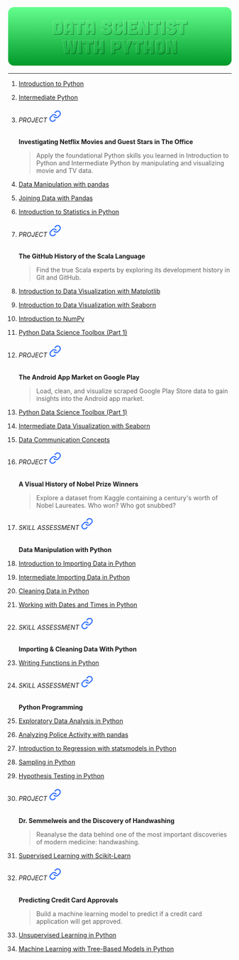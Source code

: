 ![](assets/banner-data.png)

---

1. [Introduction to Python](./docs/1.Introduction-to-Python/)
2. [Intermediate Python](./docs/2.Intermediate-Python/)
3. ###### PROJECT [![](assets/link.svg)](./docs/3.Project/)
   **Investigating Netflix Movies and Guest Stars in The Office**
     > Apply the foundational Python skills you learned in Introduction to Python and Intermediate Python by manipulating and visualizing movie and TV data.

4. [Data Manipulation with pandas](./docs/4.Data-Manipulation-with-Pandas/)
5. [Joining Data with Pandas](./docs/5.Joining-Data-with-Pandas/)
6. [Introduction to Statistics in Python](./docs/6.Introduction-to-Statistics-in-Python/)
7. ###### PROJECT   [![](assets/link.svg)](./docs/7.Project/)
    **The GitHub History of the Scala Language**
    > Find the true Scala experts by exploring its development history in Git and GitHub.
8. [Introduction to Data Visualization with Matplotlib](./docs/8.Introduction-to-Data-Visualization-with-Matplotlib/)
9.  [Introduction to Data Visualization with Seaborn](./docs/9.Introduction-to-Data-Visualization-with-Seaborn/)
10. [Introduction to NumPy](./docs/10.Introduction-to-NumPy/)
11. [Python Data Science Toolbox (Part 1)](./docs/11.Python-Data-Science-Toolbox-Part1/)
12. ###### PROJECT [![](assets/link.svg)](./docs/12.Project/)
    **The Android App Market on Google Play**
    > Load, clean, and visualize scraped Google Play Store data to gain insights into the Android app market.
13. [Python Data Science Toolbox (Part 1)](./docs/13.Python-Data-Science-Toolbox-Part-1/)
14. [Intermediate Data Visualization with Seaborn](./docs/14.Intermediate-Data-Visualization-with-Seaborn/)
15. [Data Communication Concepts](./docs/15.Data-Communication-Concepts/)
16. ###### PROJECT [![](assets/link.svg)](./docs/16.Project/)
    **A Visual History of Nobel Prize Winners**
    > Explore a dataset from Kaggle containing a century's worth of Nobel Laureates. Who won? Who got snubbed?
17. ###### SKILL ASSESSMENT [![](assets/link.svg)](./docs/17.Skill-Assessment/)
    **Data Manipulation with Python**
18. [Introduction to Importing Data in Python](./docs/18.Introduction-to-Importing-Data-in-Python/)
19. [Intermediate Importing Data in Python](./docs/19.Intermediate-Importing-Data-in-Python/)
20. [Cleaning Data in Python](./docs/20.Cleaning-Data-in-Python/)
21. [Working with Dates and Times in Python](./docs/21.Working-with-Dates-and-Times-in-Python/)
22. ###### SKILL ASSESSMENT [![](assets/link.svg)](./docs/22.Skill-Assessment/)
    **Importing & Cleaning Data With Python**
23. [Writing Functions in Python](./docs/23.Writing-Functions-in-Python/)
24. ###### SKILL ASSESSMENT [![](assets/link.svg)](./docs/24.Skill-Assessment/)
    **Python Programming**
25. [Exploratory Data Analysis in Python](./docs/25.Exploratory-Data-Analysis-in-Python/)
26. [Analyzing Police Activity with pandas](./docs/26.Analyzing-Police-Activity-with-pandas/)
27. [Introduction to Regression with statsmodels in Python](./docs/27.Introduction-to-Regression-with-statsmodels-in-Python/)
28. [Sampling in Python](./docs/28.Sampling-in-Python/)
29. [Hypothesis Testing in Python](./docs/29.Hypothesis-Testing-in-Python/)
30. ###### PROJECT [![](assets/link.svg)](./docs/30.Project/)
    **Dr. Semmelweis and the Discovery of Handwashing**
    > Reanalyse the data behind one of the most important discoveries of modern medicine: handwashing.
31. [Supervised Learning with Scikit-Learn](./docs/31.Supervised-Learning-with-Scikit-Learn/)
32. ###### PROJECT [![](assets/link.svg)](./docs/32.Project/)
    **Predicting Credit Card Approvals**
    > Build a machine learning model to predict if a credit card application will get approved.
33. [Unsupervised Learning in Python](./docs/33.Unsupervised-Learning-in-Python/)
34. [Machine Learning with Tree-Based Models in Python](./docs/34.Machine-Learning-with-Tree-Based-Models-in-Python/)
